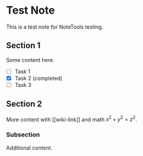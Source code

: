 # Test Note

This is a test note for NoteTools testing.

## Section 1
Some content here.

- [ ] Task 1
- [x] Task 2 (completed)
- [ ] Task 3

## Section 2
More content with [[wiki-link]] and math $x^2 + y^2 = z^2$.

### Subsection
Additional content.
